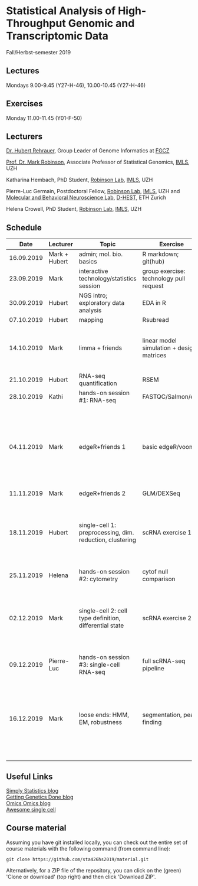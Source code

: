 # Statistical Analysis of High-Throughput Genomic and Transcriptomic Data 
Fall/Herbst-semester 2019

## Lectures
Mondays 9.00-9.45 (Y27-H-46), 10.00-10.45 (Y27-H-46)

## Exercises
Monday 11.00-11.45 (Y01-F-50)

## Lecturers

[Dr. Hubert Rehrauer](http://www.fgcz.ch/the-center/people/rehrauer.html), Group Leader of Genome Informatics at [FGCZ](http://www.fgcz.ch/)  

[Prof. Dr. Mark Robinson](https://robinsonlabuzh.github.io/), Associate Professor of Statistical Genomics, [IMLS](http://www.imls.uzh.ch/index.html), UZH  

Katharina Hembach, PhD Student, [Robinson Lab](https://robinsonlabuzh.github.io/), [IMLS](http://www.imls.uzh.ch/index.html), UZH  

Pierre-Luc Germain, Postdoctoral Fellow, [Robinson Lab](https://robinsonlabuzh.github.io/), [IMLS](http://www.imls.uzh.ch/index.html), UZH and [Molecular and Behavioral Neuroscience Lab](https://bohaceklab.ethz.ch/), [D-HEST](https://hest.ethz.ch/en), ETH Zurich 

Helena Crowell, PhD Student, [Robinson Lab](https://robinsonlabuzh.github.io/), [IMLS](http://www.imls.uzh.ch/index.html), UZH  



## Schedule

| Date  | Lecturer | Topic | Exercise | JC1 | JC2 |
| --- | --- | --- | --- | --- | --- |
| 16.09.2019  | Mark + Hubert  | admin; mol. bio. basics | R markdown; git(hub) | | |
| 23.09.2019  | Mark | interactive technology/statistics session  | group exercise: technology pull request | | |
| 30.09.2019  | Hubert | NGS intro; exploratory data analysis | EDA in R | | |
| 07.10.2019  | Hubert | mapping  | Rsubread | | |
| 14.10.2019  | Mark | limma + friends | linear model simulation + design matrices | [Redefining CpG islands using hidden Markov models](https://academic.oup.com/biostatistics/article/11/3/499/256898) (AM,LW,MM) |  |
| 21.10.2019  | Hubert | RNA-seq quantification    | RSEM  | | |
| 28.10.2019  | Kathi | hands-on session #1: RNA-seq  | FASTQC/Salmon/etc. | X | X |
| 04.11.2019  | Mark | edgeR+friends 1 | basic edgeR/voom | [Adjusting batch effects in microarray expression data using empirical Bayes methods](https://academic.oup.com/biostatistics/article/8/1/118/252073) (KT, AE, AA)|  [Batch effects in single-cell RNA-sequencing data are corrected by matching mutual nearest neighbors](https://www.nature.com/articles/nbt.4091?draft=journal) (TS, CC, SS) |
| 11.11.2019  | Mark | edgeR+friends 2  | GLM/DEXSeq |  |  |
| 18.11.2019  | Hubert | single-cell 1: preprocessing, dim. reduction, clustering  | scRNA exercise 1 | [Integrating single-cell transcriptomic data across different conditions, technologies, and species](https://www.nature.com/articles/nbt.4096) (AA, HG) | [Normalization of RNA-seq data using factor analysis of control genes or samples](https://www.nature.com/articles/nbt.2931) (J.M, F.H) |
| 25.11.2019  | Helena | hands-on session #2: cytometry  | cytof null comparison | X | X |
| 02.12.2019  | Mark | single-cell 2: cell type definition, differential state  | scRNA exercise 2 | [Capturing Heterogeneity in Gene Expression Studies by Surrogate Variable Analysis](https://journals.plos.org/plosgenetics/article?id=10.1371/journal.pgen.0030161) (C.B, T.F) | [Molecular Cross-Validation for Single-Cell RNA-seq](https://www.biorxiv.org/content/10.1101/786269v1) (AY, SM, GH) |
| 09.12.2019  | Pierre-Luc | hands-on session #3: single-cell RNA-seq  | full scRNA-seq pipeline | X | X |
| 16.12.2019  | Mark | loose ends: HMM, EM, robustness   | segmentation, peak finding | [Shrinkage estimation of dispersion in Negative Binomial models for RNA-seq experiments with small sample size](https://academic.oup.com/bioinformatics/article/29/10/1275/259212) (AS, CP, IP) |  |    


## Useful Links
[Simply Statistics blog](https://simplystatistics.org/)  
[Getting Genetics Done blog](http://www.gettinggeneticsdone.com/)  
[Omics Omics blog](http://omicsomics.blogspot.ch/)  
[Awesome single cell](https://github.com/seandavi/awesome-single-cell)

## Course material

Assuming you have git installed locally, you can check out the entire set of course materials with the following command (from command line):
```
git clone https://github.com/sta426hs2019/material.git
```  
Alternatively, for a ZIP file of the repository, you can click on the (green) 'Clone or download' (top right) and then click 'Download ZIP'.

